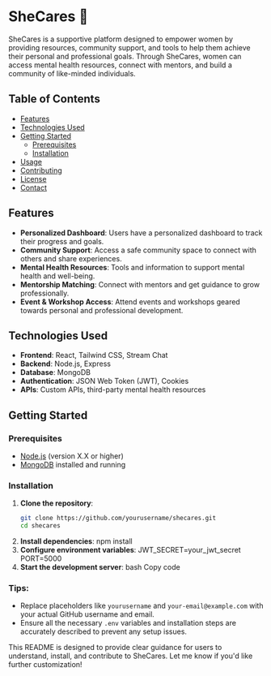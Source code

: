# SheCares 🌸

SheCares is a supportive platform designed to empower women by providing resources, community support, and tools to help them achieve their personal and professional goals. Through SheCares, women can access mental health resources, connect with mentors, and build a community of like-minded individuals.

## Table of Contents
- [Features](#features)
- [Technologies Used](#technologies-used)
- [Getting Started](#getting-started)
  - [Prerequisites](#prerequisites)
  - [Installation](#installation)
- [Usage](#usage)
- [Contributing](#contributing)
- [License](#license)
- [Contact](#contact)

## Features
- **Personalized Dashboard**: Users have a personalized dashboard to track their progress and goals.
- **Community Support**: Access a safe community space to connect with others and share experiences.
- **Mental Health Resources**: Tools and information to support mental health and well-being.
- **Mentorship Matching**: Connect with mentors and get guidance to grow professionally.
- **Event & Workshop Access**: Attend events and workshops geared towards personal and professional development.

## Technologies Used
- **Frontend**: React, Tailwind CSS, Stream Chat
- **Backend**: Node.js, Express
- **Database**: MongoDB
- **Authentication**: JSON Web Token (JWT), Cookies
- **APIs**: Custom APIs, third-party mental health resources

## Getting Started

### Prerequisites
- [Node.js](https://nodejs.org/en/download/) (version X.X or higher)
- [MongoDB](https://www.mongodb.com/try/download/community) installed and running

### Installation

1. **Clone the repository**:
   ```bash
   git clone https://github.com/yourusername/shecares.git
   cd shecares

2. **Install dependencies**:
    npm install
3. **Configure environment variables**:
    JWT_SECRET=your_jwt_secret
    PORT=5000
4. **Start the development server**:
      bash
      Copy code

### Tips:
- Replace placeholders like `yourusername` and `your-email@example.com` with your actual GitHub username and email.
- Ensure all the necessary `.env` variables and installation steps are accurately described to prevent any setup issues.

This README is designed to provide clear guidance for users to understand, install, and contribute to SheCares. Let me know if you'd like further customization!


